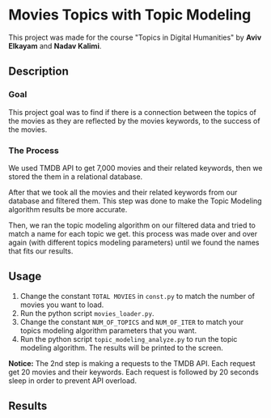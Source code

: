 # Movies Topics with Topic Modeling

This project was made for the course "Topics in Digital Humanities"  by **Aviv Elkayam** and **Nadav Kalimi**.

## Description

### Goal

This project goal was to find if there is a connection between the topics of the movies as they are reflected by the movies keywords, to the success of the movies. 

### The Process

We used TMDB API to get 7,000 movies and their related keywords, then we stored the them in a relational database.

After that we took all the movies and their related keywords from our database and filtered them. This step was done to make the Topic Modeling algorithm results be more accurate.  

Then, we ran the topic modeling algorithm on our filtered data and tried to match a name for each topic we get. this process was made over and over again (with different topics modeling parameters) until we found the names that fits our results.    


## Usage

1. Change the constant ```TOTAL MOVIES``` in ```const.py``` to match the number of movies you want to load.
2. Run the python script ```movies_loader.py```. 
3. Change the constant ```NUM_OF_TOPICS``` and ```NUM_OF_ITER``` to match your topics modeling algorithm parameters that you want.
4. Run the python script ```topic_modeling_analyze.py``` to run the topic modeling algorithm. The results will be printed to the screen.

**Notice:**  The 2nd step is making a requests to the TMDB API. Each request get 20 movies and their keywords. Each request is followed by 20 seconds sleep in order to prevent API overload.

##  Results


